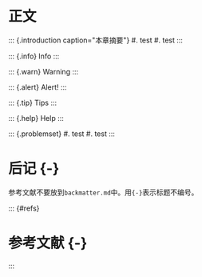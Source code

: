 # 正文
::: {.introduction caption="本章摘要"}
#. test
#. test
:::

::: {.info}
Info
:::

::: {.warn}
Warning
:::

::: {.alert}
Alert!
:::

::: {.tip}
Tips
:::

::: {.help}
Help
:::

::: {.problemset}
#. test
#. test
:::

# 后记 {-}

参考文献不要放到`backmatter.md`中。用`{-}`表示标题不编号。


::: {#refs}
# 参考文献 {-}
:::